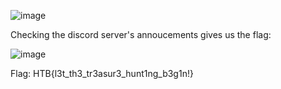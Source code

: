 ![image](https://user-images.githubusercontent.com/63996033/227564352-76c8495b-43b4-427e-8f51-5054c0bf62fc.png)

Checking the discord server's annoucements gives us the flag:

![image](https://user-images.githubusercontent.com/63996033/227565793-e9c6cba0-4673-4d13-ab3a-b8bb6c402079.png)

Flag: HTB{l3t_th3_tr3asur3_hunt1ng_b3g1n!} 
